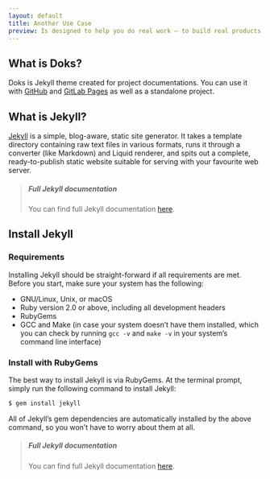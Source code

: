 ```yaml
---
layout: default
title: Another Use Case
preview: Is designed to help you do real work — to build real products, or gather real insights.
---
```

## What is Doks?

Doks is Jekyll theme created for project documentations.
You can use it with [GitHub](https://github.com) and [GitLab Pages](https://gitlab.com) as well as a standalone project.

## What is Jekyll?

[Jekyll](https://jekyllrb.com) is a simple, blog-aware, static site generator. It takes a template directory containing raw text files in various formats, runs it through a converter (like Markdown) and Liquid renderer, and spits out a complete, ready-to-publish static website suitable for serving with your favourite web server.

> ##### Full Jekyll documentation
> You can find full Jekyll documentation [here](https://jekyllrb.com).

## Install Jekyll

### Requirements

Installing Jekyll should be straight-forward if all requirements are met. Before you start, make sure your system has the following:

- GNU/Linux, Unix, or macOS
- Ruby version 2.0 or above, including all development headers
- RubyGems
- GCC and Make (in case your system doesn’t have them installed, which you can check by running `gcc -v` and `make -v` in your system’s command line interface)

### Install with RubyGems

The best way to install Jekyll is via RubyGems. At the terminal prompt, simply run the following command to install Jekyll:

```bash
$ gem install jekyll
```

All of Jekyll’s gem dependencies are automatically installed by the above command, so you won’t have to worry about them at all.

> ##### Full Jekyll documentation
> You can find full Jekyll documentation [here](https://jekyllrb.com).
